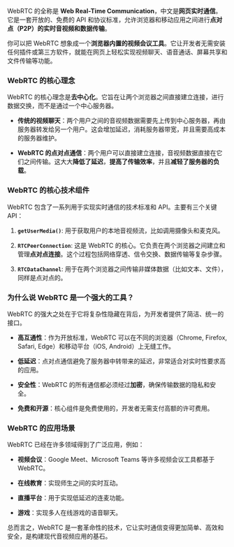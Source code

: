 WebRTC 的全称是 **Web Real-Time Communication**，中文是**网页实时通信**。它是一套开放的、免费的 API 和协议标准，允许浏览器和移动应用之间进行**点对点（P2P）的实时音视频和数据传输**。

你可以把 WebRTC 想象成一个**浏览器内置的视频会议工具**。它让开发者无需安装任何插件或第三方软件，就能在网页上轻松实现视频聊天、语音通话、屏幕共享和文件传输等功能。

### WebRTC 的核心理念

WebRTC 的核心理念是**去中心化**。它旨在让两个浏览器之间直接建立连接，进行数据交换，而不是通过一个中心服务器。

- **传统的视频聊天**：两个用户之间的音视频数据需要先上传到中心服务器，再由服务器转发给另一个用户。这会增加延迟，消耗服务器带宽，并且需要高成本的服务器维护。
    
- **WebRTC 的点对点通信**：两个用户可以直接建立连接，音视频数据直接在它们之间传输。这大大**降低了延迟**，**提高了传输效率**，并且**减轻了服务器的负载**。
    

### WebRTC 的核心技术组件

WebRTC 包含了一系列用于实现实时通信的技术标准和 API。主要有三个关键 API：

1. **`getUserMedia()`**: 用于获取用户的本地音视频流，比如调用摄像头和麦克风。
    
2. **`RTCPeerConnection`**: 这是 WebRTC 的核心。它负责在两个浏览器之间建立和管理**点对点连接**。这个过程包括网络穿透、信令交换、数据传输等复杂步骤。
    
3. **`RTCDataChannel`**: 用于在两个浏览器之间传输非媒体数据（比如文本、文件），同样是点对点的。
    

### 为什么说 WebRTC 是一个强大的工具？

WebRTC 的强大之处在于它将复杂性隐藏在背后，为开发者提供了简洁、统一的接口。

- **高互通性**：作为开放标准，WebRTC 可以在不同的浏览器（Chrome, Firefox, Safari, Edge）和移动平台（iOS, Android）上无缝工作。
    
- **低延迟**：点对点通信避免了服务器中转带来的延迟，非常适合对实时性要求高的应用。
    
- **安全性**：WebRTC 的所有通信都必须经过**加密**，确保传输数据的隐私和安全。
    
- **免费和开源**：核心组件是免费使用的，开发者无需支付高额的许可费用。
    

### WebRTC 的应用场景

WebRTC 已经在许多领域得到了广泛应用，例如：

- **视频会议**：Google Meet、Microsoft Teams 等许多视频会议工具都基于 WebRTC。
    
- **在线教育**：实现师生之间的实时互动。
    
- **直播平台**：用于实现低延迟的连麦功能。
    
- **游戏**：实现多人在线游戏的语音聊天。
    

总而言之，WebRTC 是一套革命性的技术，它让实时通信变得更加简单、高效和安全，是构建现代音视频应用的基石。